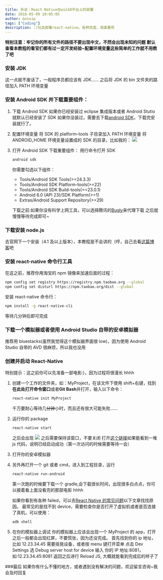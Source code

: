 ```yaml
---
title: 杂谈：React-Native在win10平台上的部署
date: 2016-05-09 10:05:05
author: Gossip
tags: ["Coding"]
description: :)吐血部署react-native，各种百度，简直要死
---
```


**特别注意：牢记你的所有文件的路径不要出现中文，不然会出现未知的问题**
**默认查看本教程的看官们都有过一定开发经验~配置环境变量这些简单的工作就不用教了吧**

### 安装 JDK

这一点就不废话了，一般程序员都应该有 JDK……
之后将 JDK 的 bin 文件夹的路径加入 PATH 环境变量

### 安装 Android SDK 并下载重要组件：

1. 下载 Android SDK
   如果你已经安装过 eclipse 集成版本或者 Android Stutio 就默认已经安装了 SDK
   如果你没装过，需要去下载[android SDK](http://tools.android-studio.org/index.php/sdk)，下载完安装就行了。

2. 配置环境变量
   将 SDK 的 platform-tools 子目录加入 PATH 环境变量
   将 ANDROID_HOME 环境变量设置成的 SDK 的目录，比如我的：
   ![](https://jackie-image.oss-cn-hangzhou.aliyuncs.com/16-5-9/98466475.jpg)

3. 打开 Android SDK 下载重要组件：
   用行命令打开 SDK

    ```bash
    android sdk
    ```

    你需要勾选以下组件：

    - Tools/Android SDK Tools(>=24.3.3)
    - Tools/Android SDK Platform-tools(>=22)
    - Tools/Android SDK Build-tools(==23.0.1)
    - Android 6.0 (API 23)/SDK Platform(>=1)
    - Extras/Android Support Repository(>=29)

    下载之前:如果你没有科学上网工具，可以选择腾讯的[Bugly](http://android-mirror.bugly.qq.com:8080/include/usage.html)来代理下载
    之后就慢慢等待完成即可~

### 下载安装 node.js

去官网下一个安装（4.1 及以上版本），本教程是不会讲的（哼，自己去看[这篇博客](http://www.cnblogs.com/pigtail/archive/2013/01/08/2850486.html)吧

### 安装 react-native 命令行工具

在这之前，推荐你用淘宝的 npm 镜像来加速后面的过程：

```bash
npm config set registry https://registry.npm.taobao.org --global
npm config set disturl https://npm.taobao.org/dist --global
```

安装 react-native 命令行：

```bash
npm install -g react-native-cli
```

等待几分钟后即可完成

### 下载一个模拟器或者使用 Android Studio 自带的安卓模拟器

推荐用 bluestacks(虽然我觉得这个模拟器界面很 low)，因为使用 Android Studio 自带的 AVD 很麻烦，所以我也没用

### 创建并启动 React-Native

特别提示：这之前你可以先准备一部电影:)，因为过程将很漫长 hhhh

1. 创建一个工作的文件夹，如：MyProject，在该文件下使用 shift+右键，找到**在此处打开命令窗口**或者**Git Bash**并打开，输入以下命令：

    ```bash
    react-native init MyProject
    ```

    千万要耐心等待几~~分钟~~小时，而且还有很大可能失败……

2. 运行你的 package

    ```bash
    react-native start
    ```

    之后会出现
    ![](https://jackie-image.oss-cn-hangzhou.aliyuncs.com/16-5-9/58757400.jpg)
    之后需要保持该窗口，不要关闭
    打开[这个链接](http://localhost:8081/index.android.bundle?platform=android)如果能看到一堆 js 代码，说明已经启动成功（第一次访问的时候需要等待一会）

3. 打开你的安卓模拟器

4. 另外再打开一个 git 或者 cmd，进入到工程目录，运行

    ```bash
    react-native run-android
    ```

    第一次跑的时候要下载一个 gradle,会下载很长时间，出现很多白点点，你可以接着看上面没看完的那部电影 hhhh

    如果你看到有各种 failed，可以去[React Native 的常见问题](http://www.jianshu.com/p/13adec293492)以下文章找找原因。
    最常见的是找不到 device，需要检查你是否打开了虚拟机或者是否连接了真机，可以使用：

    ```bash
    adb shell
    ```

5. 在你的模拟器上调试
   你的模拟器上应该会出现一个 MyProject 的 app，打开之后一般都会出现红屏，不要慌张，因为还没完成。
   首先找到你的 ip 地址，比如 12.23.34.45
   需要摇晃设备，或者按 menu 键打开菜单
   点击 Dev Settings
   选 Debug server host for device
   输入 你的 IP 地址:8081，如:12.23.34.45:8081
   返回之后进行 Reload JS, 大概就能看到完成后的样子了

###最后
如果你有什么不懂的地方，或者遇到没有解决的问题，欢迎留言咨询~我会及时回复
